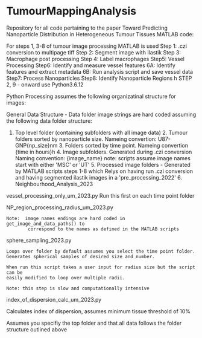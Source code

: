 # TumourMappingAnalysis
Repository for all code pertaining to the paper Toward Predicting Nanoparticle Distribution in Heterogeneous Tumour Tissues
MATLAB code: 

For steps 1, 3-8 of tumour image processing MATLAB is used
Step 1: .czi conversion to multipage tiff
Step 2: Segment image with Ilastik
Step 3: Macrophage post processing
Step 4: Label macrophages
Step5: Vessel Processing
Step6: Identify and measure vessel features
 	6A: Identify features and extract metadata
     6B: Run analysis script and save vessel data
Step7: Process Nanoparticles
Step8: Identify Nanoparticle Regions
h
STEP 2, 9 - onward use Python3.6.12

Python Processing assumes the following organizatinal structure for images:

General Data Structure - Data folder image strings are hard coded assuming the 
following data folder structure:

1. Top level folder (containing subfolders with all image data)
    2. Tumour folders sorted by nanoparticle size. 
        Nameing convertion: U87-GNP{np_size}nm
        3. Folders sorted by time point.
            Nameing convertion {time in hours}h
            4. Image subfolders. Generated during .czi conversion
                Naming convention: {image_name}
                note: scripts assume image names start with either 'MSC' or 'UT'
                5. Processed image folders
                    - Generated by MATLAB scripts steps 1-8
                    which Relys on having run .czi conversion and having 
                    segmented ilastik images in a 'pre_processing_2022'
                6. Neighbourhood_Analysis_2023
                    

vessel_processing_only_um_2023.py
Run this first on each time point folder 


NP_region_processing_radius_um_2023.py 

    Note:  image names endings are hard coded in get_image_and_data_paths() to 
            correspond to the names as defined in the MATLAB scripts


sphere_sampling_2023.py 

    Loops over folder by default assumes you select the time point folder. 
    Generates spherical samples of desired size and number. 

    When run this script takes a user input for radius size but the script can be 
    easily modified to loop over multiple radii. 

    Note: this step is slow and computationally intensive


index_of_dispersion_calc_um_2023.py 

Calculates index of dispersion, assumes minimum tissue threshold of 10% 

Assumes you specifiy the top folder and that all data follows the folder structure
outlined above


